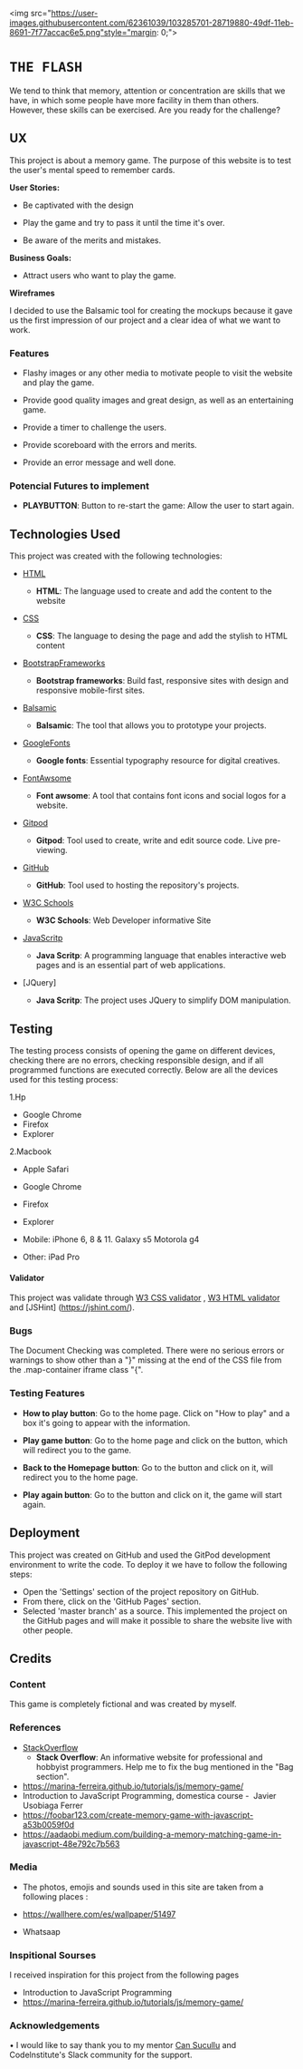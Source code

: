 <img src="https://user-images.githubusercontent.com/62361039/103285701-28719880-49df-11eb-8691-7f77accac6e5.png"style="margin: 0;">

# `THE FLASH`

 We tend to think that memory, attention or concentration are skills that we have, in which some people have more facility in them than others. However, these skills can be exercised. Are you ready for the challenge?



 ## UX

 This project is about a memory game. The purpose of this website is to test the user's mental speed to remember cards.


 **User Stories:** 

 - Be captivated with the design 
 

 - Play the game and try to pass it until the time it's over.

 - Be aware of the merits and mistakes.

 


 **Business Goals:** 

 - Attract users who want to play the game.

 
 **Wireframes**

 I decided to use the Balsamic tool for creating the mockups because it gave us the first impression of our project and a  clear idea of what we want to work.


 ### Features 

 - Flashy images or any other media to motivate people to visit the website and play the game.

 - Provide good quality images and great design, as well as an entertaining game.

 - Provide a timer to challenge the users.


 - Provide scoreboard with the errors and merits.

 - Provide an error message and well done.

 ### Potencial Futures to implement 

 - **PLAYBUTTON**: Button to re-start the game: Allow the user to start again.

 

 ## Technologies Used

 This project was created with the following technologies:

 -  [HTML](https://es.wikipedia.org/wiki/HTML) 
    - **HTML**: The language used to create  and add the content to the website

 - [CSS](https://en.wikipedia.org/wiki/CSS)   
    - **CSS**: The language to desing the page and add the stylish to HTML content 

 - [BootstrapFrameworks](https://getbootstrap.com/)  
    - **Bootstrap frameworks**: Build fast, responsive sites with design and responsive mobile-first sites. 

 - [Balsamic](https://balsamiq.com/) 
    - **Balsamic**: The tool that allows you to prototype your projects.
 - [GoogleFonts](https://fonts.google.com/)  

    - **Google fonts**: Essential typography resource for digital creatives.
 - [FontAwsome](https://fontawesome.com/)
    - **Font awsome**: A tool that contains font icons and social logos for a website.

 - [Gitpod](https://www.gitpod.io/)
    - **Gitpod**: Tool used to create, write and edit source code. Live pre-viewing.

 - [GitHub](https://github.com/)
    - **GitHub**: Tool used to hosting the repository's projects.

 - [W3C Schools](https://www.w3schools.com/)
    - **W3C Schools**: Web Developer informative Site

 - [JavaScritp]( https://en.wikipedia.org/wiki/JavaScript)
    - **Java Scritp**: A programming language that enables interactive web pages and is an essential part of web applications.
 -  [JQuery]
    - **Java Scritp**: The project uses JQuery to simplify DOM manipulation.


 
 ## Testing

 The testing process consists of opening the game on different devices, checking there are no errors, checking responsible design,  and if all programmed functions are executed correctly.
 Below are all the devices used for this testing process:

 1.Hp 

 - Google Chrome
 - Firefox
 - Explorer

 2.Macbook 

 - Apple Safari
 - Google Chrome
 - Firefox
 - Explorer

 - Mobile: iPhone 6, 8 & 11.
           Galaxy s5 
           Motorola  g4 
 - Other:  iPad Pro


 #### Validator 

 This project was validate through [ W3 CSS validator](https://validator.w3.org/) ,  [W3 HTML validator](https://validator.w3.org/) and [JSHint] (https://jshint.com/).


 ### Bugs

 The Document Checking was completed. There were no serious errors or warnings to show other than a "}" missing at the end of the  CSS  file from the .map-container iframe class "{".

 ### Testing Features

 - **How to play button**: Go to the home page.
 Click on "How to play" and a box it's going to appear with the information. 

 - **Play game button**: Go to the home page and click on the button, which will redirect you to the game.

 - **Back to the Homepage button**: Go to the button and click on it, will redirect you to the home page.

 - **Play again button**: 
 Go to the button and click on it, the game will start again.

 ## Deployment

 This project was created on GitHub and used the GitPod development environment to write the code. 
 To deploy it we have to follow the following steps:
 - Open the 'Settings' section of the project repository on GitHub.
 - From there, click on the 'GitHub Pages' section.
 - Selected 'master branch' as ​​a source.
 This implemented the project on the GitHub pages and will make it possible to share the website live with other people.

 
 ## Credits

 ### Content
  This game is completely fictional and was created by myself.


 ### References

 - [StackOverflow](https://es.stackoverflow.com/)
    - **Stack Overflow**: An informative website for professional and hobbyist programmers. Help me to fix the bug mentioned in the "Bag section".
 - https://marina-ferreira.github.io/tutorials/js/memory-game/
 - Introduction to JavaScript Programming, domestica course -  Javier Usobiaga Ferrer
 - https://foobar123.com/create-memory-game-with-javascript-a53b0059f0d
 - https://aadaobi.medium.com/building-a-memory-matching-game-in-javascript-48e792c7b563


 ### Media
 - The photos, emojis and sounds used in this site are taken  from a following places :

 - https://wallhere.com/es/wallpaper/51497
 - Whatsaap 



 ### Inspitional Sourses 

 I received inspiration for this project from the following pages

 - Introduction to JavaScript Programming
 - https://marina-ferreira.github.io/tutorials/js/memory-game/



 ### Acknowledgements 

 • I would like to say thank you to my mentor [Can Sucullu](@cans_mentor) and Codelnstitute's Slack community for the support.

